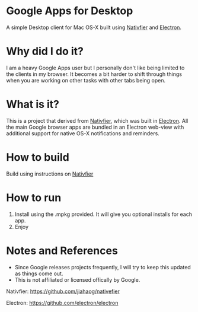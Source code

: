 # Google Apps for Desktop
A simple Desktop client for Mac OS-X built using [Nativfier](https://github.com/jiahaog/nativefier "Nativfier") and [Electron](https://github.com/electron/electron "Electron").


# Why did I do it?
I am a heavy Google Apps user but I personally don't like being limited to the clients in my browser. It becomes a bit harder to shift through things when you are working on other tasks with other tabs being open. 


# What is it?
This is a project that derived from [Nativfier](https://github.com/jiahaog/nativefier "Nativfier"), which was built in [Electron](https://github.com/electron/electron "Electron"). All the main Google browser apps are bundled in an Electron web-view with additional support for native OS-X notifications and reminders.


# How to build
Build using instructions on [Nativfier](https://github.com/jiahaog/nativefier "Nativfier")


# How to run
1) Install using the .mpkg provided. It will give you optional installs for each app.
2) Enjoy


# Notes and References
- Since Google releases projects frequently, I will try to keep this updated as things come out.
- This is not affiliated or licensed offically by Google. 

Nativfier: https://github.com/jiahaog/nativefier

Electron: https://github.com/electron/electron

